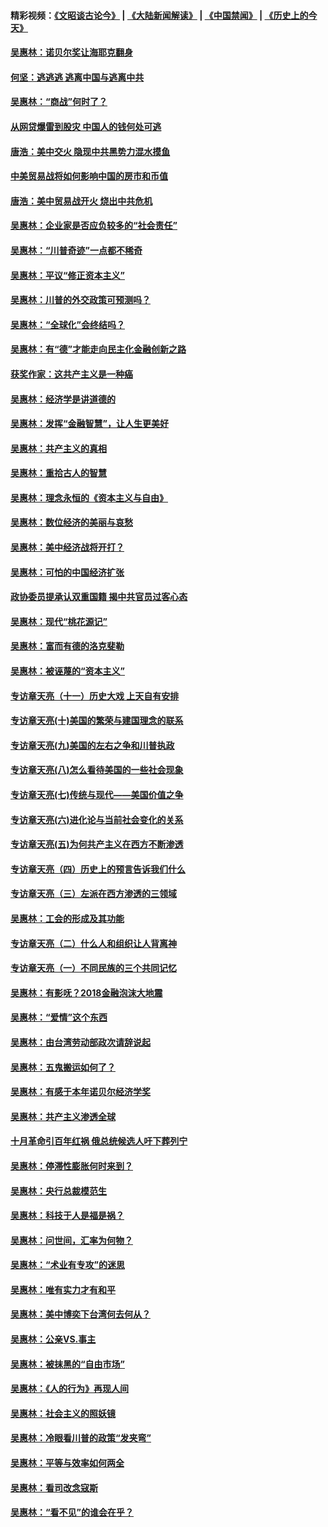 #### 精彩视频：[《文昭谈古论今》](https://github.com/gfw-breaker/wenzhao/blob/master/README.md?t=12231531) | [《大陆新闻解读》](https://github.com/gfw-breaker/ntdtv-comedy/blob/master/README.md?t=12231531) | [《中国禁闻》](https://github.com/gfw-breaker/ntdtv-news/blob/master/README.md?t=12231531) | [《历史上的今天》](https://github.com/gfw-breaker/today-in-history/blob/master/README.md?t=12231531) 

#### [吴惠林：诺贝尔奖让海耶克翻身](../pages/nsc423/n10890049.md?t=12231531) 

#### [何坚：逃逃逃 逃离中国与逃离中共](../pages/nsc423/n10592891.md?t=12231531) 

#### [吴惠林：“商战”何时了？](../pages/nsc423/n10573558.md?t=12231531) 

#### [从网贷爆雷到股灾 中国人的钱何处可逃](../pages/nsc423/n10572800.md?t=12231531) 

#### [唐浩：美中交火 隐现中共黑势力混水摸鱼](../pages/nsc423/n10544040.md?t=12231531) 

#### [中美贸易战将如何影响中国的房市和币值](../pages/nsc423/n10543697.md?t=12231531) 

#### [唐浩：美中贸易战开火 烧出中共危机](../pages/nsc423/n10540126.md?t=12231531) 

#### [吴惠林：企业家是否应负较多的“社会责任”](../pages/nsc423/n10535022.md?t=12231531) 

#### [吴惠林：“川普奇迹”一点都不稀奇](../pages/nsc423/n10512808.md?t=12231531) 

#### [吴惠林：平议“修正资本主义”](../pages/nsc423/n10495724.md?t=12231531) 

#### [吴惠林：川普的外交政策可预测吗？](../pages/nsc423/n10462387.md?t=12231531) 

#### [吴惠林：“全球化”会终结吗？](../pages/nsc423/n10452838.md?t=12231531) 

#### [吴惠林：有“德”才能走向民主化金融创新之路](../pages/nsc423/n10432292.md?t=12231531) 

#### [获奖作家：这共产主义是一种癌](../pages/nsc423/n10431541.md?t=12231531) 

#### [吴惠林：经济学是讲道德的](../pages/nsc423/n10398014.md?t=12231531) 

#### [吴惠林：发挥“金融智慧”，让人生更美好](../pages/nsc423/n10375019.md?t=12231531) 

#### [吴惠林：共产主义的真相](../pages/nsc423/n10351394.md?t=12231531) 

#### [吴惠林：重拾古人的智慧](../pages/nsc423/n10337691.md?t=12231531) 

#### [吴惠林：理念永恒的《资本主义与自由》](../pages/nsc423/n10316274.md?t=12231531) 

#### [吴惠林：数位经济的美丽与哀愁](../pages/nsc423/n10292946.md?t=12231531) 

#### [吴惠林：美中经济战将开打？](../pages/nsc423/n10258825.md?t=12231531) 

#### [吴惠林：可怕的中国经济扩张](../pages/nsc423/n10219147.md?t=12231531) 

#### [政协委员提承认双重国籍 揭中共官员过客心态](../pages/nsc423/n10208809.md?t=12231531) 

#### [吴惠林：现代“桃花源记”](../pages/nsc423/n10185234.md?t=12231531) 

#### [吴惠林：富而有德的洛克斐勒](../pages/nsc423/n10142264.md?t=12231531) 

#### [吴惠林：被诬蔑的“资本主义”](../pages/nsc423/n10124816.md?t=12231531) 

#### [专访章天亮（十一）历史大戏 上天自有安排](../pages/nsc423/n10094905.md?t=12231531) 

#### [专访章天亮(十)美国的繁荣与建国理念的联系](../pages/nsc423/n10094899.md?t=12231531) 

#### [专访章天亮(九)美国的左右之争和川普执政](../pages/nsc423/n10094889.md?t=12231531) 

#### [专访章天亮(八)怎么看待美国的一些社会现象](../pages/nsc423/n10094857.md?t=12231531) 

#### [专访章天亮(七)传统与现代——美国价值之争](../pages/nsc423/n10093140.md?t=12231531) 

#### [专访章天亮(六)进化论与当前社会变化的关系](../pages/nsc423/n10092036.md?t=12231531) 

#### [专访章天亮(五)为何共产主义在西方不断渗透](../pages/nsc423/n10083620.md?t=12231531) 

#### [专访章天亮（四）历史上的预言告诉我们什么](../pages/nsc423/n10083606.md?t=12231531) 

#### [专访章天亮（三）左派在西方渗透的三领域](../pages/nsc423/n10081115.md?t=12231531) 

#### [吴惠林：工会的形成及其功能](../pages/nsc423/n10080633.md?t=12231531) 

#### [专访章天亮（二）什么人和组织让人背离神](../pages/nsc423/n10076637.md?t=12231531) 

#### [专访章天亮（一）不同民族的三个共同记忆](../pages/nsc423/n10074188.md?t=12231531) 

#### [吴惠林：有影呒？2018金融泡沫大地震](../pages/nsc423/n10040534.md?t=12231531) 

#### [吴惠林：“爱情”这个东西](../pages/nsc423/n10019423.md?t=12231531) 

#### [吴惠林：由台湾劳动部政次请辞说起](../pages/nsc423/n9979679.md?t=12231531) 

#### [吴惠林：五鬼搬运如何了？](../pages/nsc423/n9925338.md?t=12231531) 

#### [吴惠林：有感于本年诺贝尔经济学奖](../pages/nsc423/n9871883.md?t=12231531) 

#### [吴惠林：共产主义渗透全球](../pages/nsc423/n9812748.md?t=12231531) 

#### [十月革命引百年红祸 俄总统候选人吁下葬列宁](../pages/nsc423/n9810182.md?t=12231531) 

#### [吴惠林：停滞性膨胀何时来到？](../pages/nsc423/n9764136.md?t=12231531) 

#### [吴惠林：央行总裁模范生](../pages/nsc423/n9728134.md?t=12231531) 

#### [吴惠林：科技于人是福是祸？](../pages/nsc423/n9672982.md?t=12231531) 

#### [吴惠林：问世间，汇率为何物？](../pages/nsc423/n9621788.md?t=12231531) 

#### [吴惠林：“术业有专攻”的迷思](../pages/nsc423/n9580363.md?t=12231531) 

#### [吴惠林：唯有实力才有和平](../pages/nsc423/n9529599.md?t=12231531) 

#### [吴惠林：美中博奕下台湾何去何从？](../pages/nsc423/n9483598.md?t=12231531) 

#### [吴惠林：公亲VS.事主](../pages/nsc423/n9425637.md?t=12231531) 

#### [吴惠林：被抹黑的“自由市场”](../pages/nsc423/n9351545.md?t=12231531) 

#### [吴惠林：《人的行为》再现人间](../pages/nsc423/n9296339.md?t=12231531) 

#### [吴惠林：社会主义的照妖镜](../pages/nsc423/n9243460.md?t=12231531) 

#### [吴惠林：冷眼看川普的政策“发夹弯”](../pages/nsc423/n9120684.md?t=12231531) 

#### [吴惠林：平等与效率如何两全](../pages/nsc423/n9075430.md?t=12231531) 

#### [吴惠林：看司改念寇斯](../pages/nsc423/n9024915.md?t=12231531) 

#### [吴惠林：“看不见”的谁会在乎？](../pages/nsc423/n8977488.md?t=12231531) 

